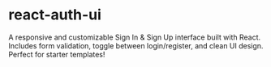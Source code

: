 # react-auth-ui
A responsive and customizable Sign In &amp; Sign Up interface built with React. Includes form validation, toggle between login/register, and clean UI design. Perfect for starter templates!
